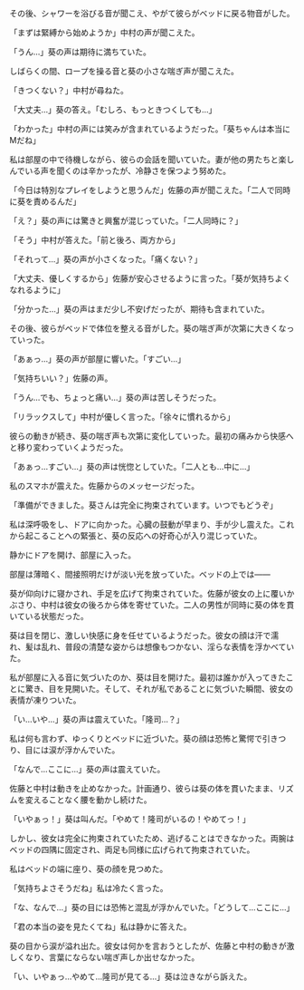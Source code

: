 その後、シャワーを浴びる音が聞こえ、やがて彼らがベッドに戻る物音がした。

「まずは緊縛から始めようか」中村の声が聞こえた。

「うん…」葵の声は期待に満ちていた。

しばらくの間、ロープを操る音と葵の小さな喘ぎ声が聞こえた。

「きつくない？」中村が尋ねた。

「大丈夫…」葵の答え。「むしろ、もっときつくしても…」

「わかった」中村の声には笑みが含まれているようだった。「葵ちゃんは本当にMだね」

私は部屋の中で待機しながら、彼らの会話を聞いていた。妻が他の男たちと楽しんでいる声を聞くのは辛かったが、冷静さを保つよう努めた。

「今日は特別なプレイをしようと思うんだ」佐藤の声が聞こえた。「二人で同時に葵を責めるんだ」

「え？」葵の声には驚きと興奮が混じっていた。「二人同時に？」

「そう」中村が答えた。「前と後ろ、両方から」

「それって…」葵の声が小さくなった。「痛くない？」

「大丈夫、優しくするから」佐藤が安心させるように言った。「葵が気持ちよくなれるように」

「分かった…」葵の声はまだ少し不安げだったが、期待も含まれていた。

その後、彼らがベッドで体位を整える音がした。葵の喘ぎ声が次第に大きくなっていった。

「あぁっ…」葵の声が部屋に響いた。「すごい…」

「気持ちいい？」佐藤の声。

「うん…でも、ちょっと痛い…」葵の声は苦しそうだった。

「リラックスして」中村が優しく言った。「徐々に慣れるから」

彼らの動きが続き、葵の喘ぎ声も次第に変化していった。最初の痛みから快感へと移り変わっていくようだった。

「あぁっ…すごい…」葵の声は恍惚としていた。「二人とも…中に…」

私のスマホが震えた。佐藤からのメッセージだった。

「準備ができました。葵さんは完全に拘束されています。いつでもどうぞ」

私は深呼吸をし、ドアに向かった。心臓の鼓動が早まり、手が少し震えた。これから起こることへの緊張と、葵の反応への好奇心が入り混じっていた。

静かにドアを開け、部屋に入った。

部屋は薄暗く、間接照明だけが淡い光を放っていた。ベッドの上では——

葵が仰向けに寝かされ、手足を広げて拘束されていた。佐藤が彼女の上に覆いかぶさり、中村は彼女の後ろから体を寄せていた。二人の男性が同時に葵の体を貫いている状態だった。

葵は目を閉じ、激しい快感に身を任せているようだった。彼女の顔は汗で濡れ、髪は乱れ、普段の清楚な姿からは想像もつかない、淫らな表情を浮かべていた。

私が部屋に入る音に気づいたのか、葵は目を開けた。最初は誰かが入ってきたことに驚き、目を見開いた。そして、それが私であることに気づいた瞬間、彼女の表情が凍りついた。

「い…いや…」葵の声は震えていた。「隆司…？」

私は何も言わず、ゆっくりとベッドに近づいた。葵の顔は恐怖と驚愕で引きつり、目には涙が浮かんでいた。

「なんで…ここに…」葵の声は震えていた。

佐藤と中村は動きを止めなかった。計画通り、彼らは葵の体を貫いたまま、リズムを変えることなく腰を動かし続けた。

「いやぁっ！」葵は叫んだ。「やめて！隆司がいるの！やめてっ！」

しかし、彼女は完全に拘束されていたため、逃げることはできなかった。両腕はベッドの四隅に固定され、両足も同様に広げられて拘束されていた。

私はベッドの端に座り、葵の顔を見つめた。

「気持ちよさそうだね」私は冷たく言った。

「な、なんで…」葵の目には恐怖と混乱が浮かんでいた。「どうして…ここに…」

「君の本当の姿を見たくてね」私は静かに答えた。

葵の目から涙が溢れ出た。彼女は何かを言おうとしたが、佐藤と中村の動きが激しくなり、言葉にならない喘ぎ声しか出せなかった。

「い、いやぁっ…やめて…隆司が見てる…」葵は泣きながら訴えた。